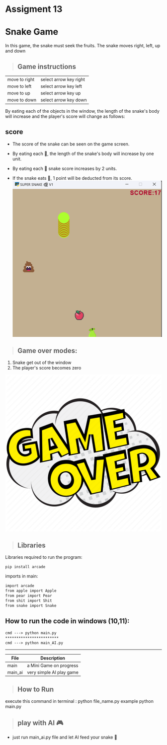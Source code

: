 # Assigment 13

# Snake Game


In this game, the snake must seek the fruits. The snake moves right, left, up and down 

>## Game instructions
|  |                        |
|-------------------|------------------------|
| move to right     | select arrow key right |
| move to left      | select arrow key left  |  
| move to up        | select arrow key up    |
| move to down      | select arrow key down  |


By eating each of the objects in the window, the length of the snake's body will increase and the player's score will change as follows:

## score
* The score of the snake can be seen on the game screen.

* By eating each 🍎, the length of the snake's body will increase by one unit.

* By eating each 🍐 snake score increases by 2 units.

* If the snake eats 💩, 1 point will be deducted from its score.
![concentric](super_snake_game.png)

>## Game over modes:
1. Snake get out of the window
2. The player's score becomes zero
  
![concentric](GameOver.png)






>## Libraries
Libraries required to run the program:
```
pip install arcade
```
imports in main:
```
import arcade
from apple import Apple
from pear import Pear
from shit import Shit
from snake import Snake    
```



## How to run the code in windows (10,11):
```
cmd ---> python main.py
************************
cmd ---> python main_AI.py
```



---
| File      | Description |
| ----------- | ----------- |
|main| a Mini Game on progress |
|main_ai |very simple AI play game|


>## How to Run
execute this command in terminal :
python file_name.py
example python main.py

> ## play with AI 🎮

+ just run main_ai.py file and let AI feed your snake  🐍




